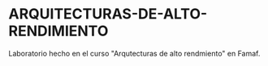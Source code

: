 # ARQUITECTURAS-DE-ALTO-RENDIMIENTO
Laboratorio hecho en el curso "Arqutecturas de alto rendmiento" en Famaf.
